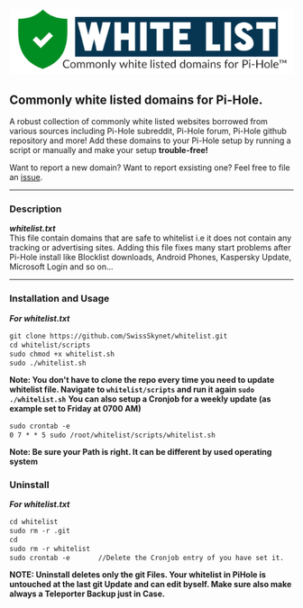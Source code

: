 <p align="center">
  <img width="550" src="https://raw.githubusercontent.com/SwissSkynet/whitelist/master/images/logo.png">
</p>
       
       
## Commonly white listed domains for Pi-Hole.     
          
A robust collection of commonly white listed websites borrowed from various sources including Pi-Hole subreddit, Pi-Hole forum, Pi-Hole github repository and more!
Add these domains to your Pi-Hole setup by running a script or manually and make your setup **trouble-free!**
                
Want to report a new domain? Want to report exsisting one? Feel free to file an <a href="https://github.com/SwissSkynet/whitelist/issues">issue</a>.
         
***
     
### Description      
       
***whitelist.txt***       
This file contain domains that are safe to whitelist i.e it does not contain any tracking or advertising sites. Adding this file fixes many start problems after Pi-Hole install like Blocklist downloads, Android Phones, Kaspersky Update, Microsoft Login and so on...
        
***
           
### Installation and Usage
         
***For whitelist.txt***     
```
git clone https://github.com/SwissSkynet/whitelist.git
cd whitelist/scripts
sudo chmod +x whitelist.sh
sudo ./whitelist.sh
```
**Note: You don't have to clone the repo every time you need to update whitelist file. Navigate to `whitelist/scripts` and run it again `sudo ./whitelist.sh`**
**You can also setup a Cronjob for a weekly update (as example set to Friday at 0700 AM)**
```
sudo crontab -e
0 7 * * 5 sudo /root/whitelist/scripts/whitelist.sh
```
**Note: Be sure your Path is right. It can be different by used operating system**

### Uninstall
         
***For whitelist.txt***     
```
cd whitelist
sudo rm -r .git
cd
sudo rm -r whitelist
sudo crontab -e       //Delete the Cronjob entry of you have set it.
```
**NOTE: Uninstall deletes only the git Files. Your whitelist in PiHole is untouched at the last git Update and can edit byself. Make sure also make always a Teleporter Backup just in Case.** 
